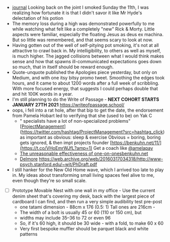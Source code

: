- [journal](<journal.md>) Looking back on the joint I smoked Sunday the 11th, I was realizing how fortunate it is that I didn't savor it like Mr Hyde's delectation of his potion 
- The memory loss during a high was demonstrated powerfully to me while watching what felt like a completely "new" Rick & Morty. Little aspects were familiar, especially the floating Jesus as deus ex machina. But so little was remembered, and that seems scary to look at now.
- Having gotten out of the well of self-pitying pot smoking, it's not at all attractive to crawl back in. My intelligibility, to others as well as myself, is much higher. The jagged collisions between what I would think makes sense and how that spawns ill-communicated expectations goes down so much, that in itself should be reward enough. 
- Quote-unquote published the Apologies piece yesterday, but only on Medium, and with one itsy bitsy promo tweet. Smoothing the edges took hours, and it came to about 1200 words after a full week of scribbling. With more focused energy, that suggests I could perhaps double that and hit 100K words in a year.
- I'm still planning to do the Write of Passage - **NEXT COHORT STARTS JANUARY 27TH 2021** https://writeofpassage.school/
- oops, i fell into a rat hole, after that bip to get the date, the endorsement from Pamela Hobart led to verifying that she (used to be) on Yak C
    - " specialists have a lot of non-specialized problems" 
[[ProjectManagement](<ProjectManagement.md>)](https://twitter.com/hashtag/ProjectManagement?src=hashtag_click) as important as obvious: sleep & exercise
Obvious = boring, boring gets ignored, & then impt projects founder
[https://benkuhn.net/11/](https://t.co/VHoEmrWJfL?amp=1) 
Get a coach like [@amelapay](https://twitter.com/amelapay)
    - [The unreasonable effectiveness of one-on-onesbenkuhn.net](https://t.co/VHoEmrWJfL?amp=1)
    - [Delmore](<Delmore.md>) https://web.archive.org/web/20160317034318/http://www-psych.stanford.edu/~wit/PhDraft.pdf
- I still hanker for the New Old Home wave, which I arrived too late to play in. My ideas about transforming small living spaces feel alive to me, even though they're so small scale. 
- [ ] Prototype Movable Nest with one wall in my office - Use the current denim sheet that's covering my desk, back with the largest piece of cardboard I can find, and then run a very simple audibility test pre-post
    - one tatami dimension - 88cm x 176 (0.5: 1) Tall ones are 216cm - 
    - The width of a bolt is usually 45 or 60 (110 or 150 cm), but 
    - widths may include 35–36 to 72 or even 96
    - So, if it's 60 high, it should be 30 wide - with a fold, to make 60 x 60
    - Very first bespoke muffler should be parquet black and white patterns
